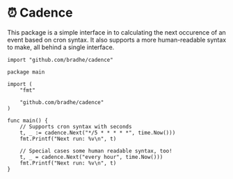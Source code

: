 # :alarm_clock: Cadence

This package is a simple interface in to calculating the next occurence of an
event based on cron syntax. It also supports a more human-readable syntax to
make, all behind a single interface.

```golang
import "github.com/bradhe/cadence"
```

```golang
package main

import (
    "fmt"

    "github.com/bradhe/cadence"
)

func main() {
    // Supports cron syntax with seconds
    t, _ := cadence.Next("*/5 * * * * *", time.Now()))
    fmt.Printf("Next run: %v\n", t)

    // Special cases some human readable syntax, too!
    t, _ = cadence.Next("every hour", time.Now()))
    fmt.Printf("Next run: %v\n", t)
}
```

